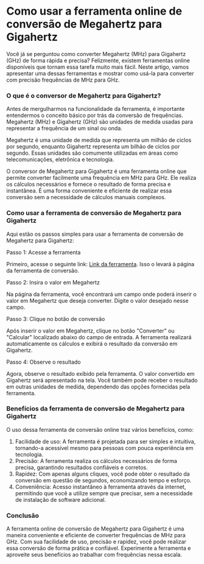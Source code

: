 Como usar a ferramenta online de conversão de Megahertz para Gigahertz
======================================================================

Você já se perguntou como converter Megahertz (MHz) para Gigahertz (GHz) de forma rápida e precisa? Felizmente, existem ferramentas online disponíveis que tornam essa tarefa muito mais fácil. Neste artigo, vamos apresentar uma dessas ferramentas e mostrar como usá-la para converter com precisão frequências de MHz para GHz.

### O que é o conversor de Megahertz para Gigahertz?

Antes de mergulharmos na funcionalidade da ferramenta, é importante entendermos o conceito básico por trás da conversão de frequências. Megahertz (MHz) e Gigahertz (GHz) são unidades de medida usadas para representar a frequência de um sinal ou onda.

Megahertz é uma unidade de medida que representa um milhão de ciclos por segundo, enquanto Gigahertz representa um bilhão de ciclos por segundo. Essas unidades são comumente utilizadas em áreas como telecomunicações, eletrônica e tecnologia.

O conversor de Megahertz para Gigahertz é uma ferramenta online que permite converter facilmente uma frequência em MHz para GHz. Ele realiza os cálculos necessários e fornece o resultado de forma precisa e instantânea. É uma forma conveniente e eficiente de realizar essa conversão sem a necessidade de cálculos manuais complexos.

### Como usar a ferramenta de conversão de Megahertz para Gigahertz

Aqui estão os passos simples para usar a ferramenta de conversão de Megahertz para Gigahertz:

Passo 1: Acesse a ferramenta

Primeiro, acesse o seguinte link: [Link da ferramenta](https://www.onlinecalculatorsfree.com/pt/convert/megahertz-to-gigahertz.html). Isso o levará à página da ferramenta de conversão.

Passo 2: Insira o valor em Megahertz

Na página da ferramenta, você encontrará um campo onde poderá inserir o valor em Megahertz que deseja converter. Digite o valor desejado nesse campo.

Passo 3: Clique no botão de conversão

Após inserir o valor em Megahertz, clique no botão "Converter" ou "Calcular" localizado abaixo do campo de entrada. A ferramenta realizará automaticamente os cálculos e exibirá o resultado da conversão em Gigahertz.

Passo 4: Observe o resultado

Agora, observe o resultado exibido pela ferramenta. O valor convertido em Gigahertz será apresentado na tela. Você também pode receber o resultado em outras unidades de medida, dependendo das opções fornecidas pela ferramenta.

### Benefícios da ferramenta de conversão de Megahertz para Gigahertz

O uso dessa ferramenta de conversão online traz vários benefícios, como:

1. Facilidade de uso: A ferramenta é projetada para ser simples e intuitiva, tornando-a acessível mesmo para pessoas com pouca experiência em tecnologia.
2. Precisão: A ferramenta realiza os cálculos necessários de forma precisa, garantindo resultados confiáveis e corretos.
3. Rapidez: Com apenas alguns cliques, você pode obter o resultado da conversão em questão de segundos, economizando tempo e esforço.
4. Conveniência: Acesso instantâneo à ferramenta através da internet, permitindo que você a utilize sempre que precisar, sem a necessidade de instalação de software adicional.

### Conclusão

A ferramenta online de conversão de Megahertz para Gigahertz é uma maneira conveniente e eficiente de converter frequências de MHz para GHz. Com sua facilidade de uso, precisão e rapidez, você pode realizar essa conversão de forma prática e confiável. Experimente a ferramenta e aproveite seus benefícios ao trabalhar com frequências nessa escala.